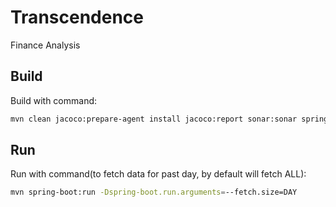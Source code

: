 # Transcendence

Finance Analysis

## Build
Build with command:
```bash
mvn clean jacoco:prepare-agent install jacoco:report sonar:sonar spring-boot:repackage
```

## Run
Run with command(to fetch data for past day, by default will fetch ALL):
```bash
mvn spring-boot:run -Dspring-boot.run.arguments=--fetch.size=DAY
``` 
